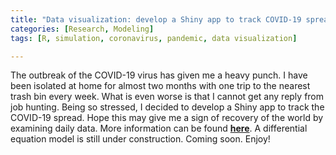 ```yaml
---
title: "Data visualization: develop a Shiny app to track COVID-19 spread."
categories: [Research, Modeling]
tags: [R, simulation, coronavirus, pandemic, data visualization]

---
```


The outbreak of the COVID-19 virus has given me a heavy punch. I have been isolated at home for almost two months with one trip to the nearest trash bin every week. What is even worse is that I cannot get any reply from job hunting. Being so stressed, I decided to develop a Shiny app to track the COVID-19 spread. Hope this may give me a sign of recovery of the world by examining daily data. More information can be found [**here**](https://liangxu-groningen.shinyapps.io/corona_shiny/). A differential equation model is still under construction. Coming soon. Enjoy!

